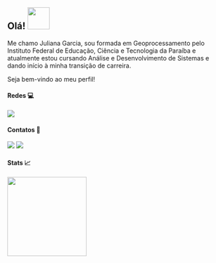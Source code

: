 ## Olá! <img src="https://media.giphy.com/media/mGcNjsfWAjY5AEZNw6/giphy.gif" width="50"></h2>
Me chamo Juliana Garcia, sou formada em Geoprocessamento pelo Instituto Federal de Educação, Ciência e Tecnologia da Paraíba e atualmente estou cursando Análise e Desenvolvimento de Sistemas e dando início à minha transição de carreira.



Seja bem-vindo ao meu perfil!

#### Redes 💻
<div>
<a href="https://www.linkedin.com/in/juliana-garcia-almeida" target="_blank"><img src="https://img.shields.io/badge/-LinkedIn-%230077B5?style=for-the-badge&logo=linkedin&logoColor=white" target="_blank"></a>
</div>

#### Contatos 💬
<div>
<a href = "mailto:juliana.garciah@gmail.com"><img src="https://img.shields.io/badge/Gmail-D14836?style=for-the-badge&logo=gmail&logoColor=white" target="_blank"></a>  
<a href = "https://api.whatsapp.com/send?phone=5583996146788"><img src=https://img.shields.io/badge/-Whatsapp-%230077B5?style=for-the-badge&logo=whatsapp&logoColor=green target="_blank"></a>
</div>

#### Stats 📈
<a href="https://github.com/julianagarciaa">
<img height="180em" src="https://github-readme-stats.vercel.app/api/top-langs/?username=julianagarciaa&layout=compact&langs_count=7&theme=dracula"/>
<!---
<img height="180em" src="https://github-readme-stats.vercel.app/api?username=julianagarciaa&show_icons=true&theme=dracula&include_all_commits=true&count_private=true"/>
--->
<!---
julianagarciaa/julianagarciaa is a ✨ special ✨ repository because its `README.md` (this file) appears on your GitHub profile.
You can click the Preview link to take a look at your changes.
--->
